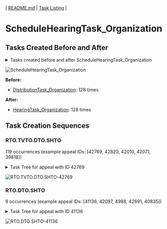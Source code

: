 | [README.md](/README.md) | [Task Listing](tasklist.md) |

# ScheduleHearingTask_Organization

## Tasks Created Before and After

<details><summary>Tasks created before and after ScheduleHearingTask_Organization</summary>

```
digraph G {
rankdir="LR";
"DistributionTask_Organization" -> "ScheduleHearingTask_Organization" [label=128]
"ScheduleHearingTask_Organization" -> "HearingTask_Organization" [label=128]
}
```
</details>

![ScheduleHearingTask_Organization](dot/ScheduleHearingTask_Organization.dot.png)

**Before:**

   * [DistributionTask_Organization](DistributionTask_Organization.md): 128 times

**After:**

   * [HearingTask_Organization](HearingTask_Organization.md): 128 times

## Task Creation Sequences

### RTO.TVTO.DTO.SHTO

119 occurrences (example appeal IDs: [42769, 42820, 42010, 42071, 39818])

<details><summary>Task Tree for appeal with ID 42769</summary>

```
@startuml
object 0.RootTask_Organization #66c2a5
object 1.TrackVeteranTask_Organization #8da0cb
object 2.DistributionTask_Organization #fc8d62
object 3.ScheduleHearingTask_Organization #a6d854
object 4.HearingTask_Organization #e78ac3
0.RootTask_Organization -- 1.TrackVeteranTask_Organization
0.RootTask_Organization -- 2.DistributionTask_Organization
4.HearingTask_Organization -- 3.ScheduleHearingTask_Organization
2.DistributionTask_Organization -- 4.HearingTask_Organization
@enduml
```
</details>

![RTO.TVTO.DTO.SHTO-42769](uml/RTO.TVTO.DTO.SHTO-42769.png)

### RTO.DTO.SHTO

9 occurrences (example appeal IDs: [41136, 42097, 4988, 42691, 40835])

<details><summary>Task Tree for appeal with ID 41136</summary>

```
@startuml
object 0.RootTask_Organization #66c2a5
object 1.DistributionTask_Organization #fc8d62
object 2.ScheduleHearingTask_Organization #a6d854
object 3.HearingTask_Organization #e78ac3
0.RootTask_Organization -- 1.DistributionTask_Organization
3.HearingTask_Organization -- 2.ScheduleHearingTask_Organization
1.DistributionTask_Organization -- 3.HearingTask_Organization
@enduml
```
</details>

![RTO.DTO.SHTO-41136](uml/RTO.DTO.SHTO-41136.png)

